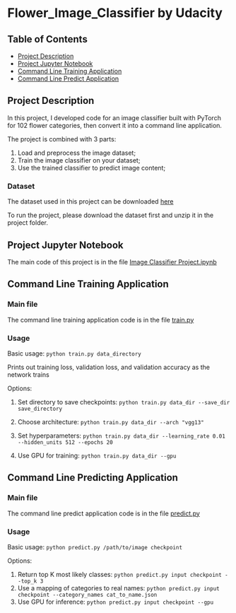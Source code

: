 # Flower_Image_Classifier by Udacity
## Table of Contents

- [Project Description](#project-description)
- [Project Jupyter Notebook](#project-jupyter-notebook)
- [Command Line Training Application](#command-line-training-application)
- [Command Line Predict Application](#command-line-predicting-application)

## Project Description

In this project, I developed code for an image classifier built with PyTorch for 102 flower categories, then convert it into a command line application.

The project is combined with 3 parts:

1. Load and preprocess the image dataset;
2. Train the image classifier on your dataset;
3. Use the trained classifier to predict image content;

### Dataset
The dataset used in this project can be downloaded [here](https://s3.amazonaws.com/content.udacity-data.com/nd089/flower_data.tar.gz)

To run the project, please download the dataset first and unzip it in the project folder.

## Project Jupyter Notebook

The main code of this project is in the file [Image Classifier Project.ipynb](https://github.com/hyw1994/Flower_Image_Classifier/blob/master/Image%20Classifier%20Project.ipynb)

## Command Line Training Application

### Main file
The command line training application code is in the file [train.py](https://github.com/hyw1994/Flower_Image_Classifier/blob/master/train.py)

### Usage
Basic usage: `python train.py data_directory`

Prints out training loss, validation loss, and validation accuracy as the network trains

Options:

1. Set directory to save checkpoints: `python train.py data_dir --save_dir save_directory`

2. Choose architecture: `python train.py data_dir --arch "vgg13"`

3. Set hyperparameters: `python train.py data_dir --learning_rate 0.01 --hidden_units 512 --epochs 20`

4. Use GPU for training: `python train.py data_dir --gpu`

## Command Line Predicting Application

### Main file

The command line predict application code is in the file [predict.py](https://github.com/hyw1994/Flower_Image_Classifier/blob/master/predict.py)

### Usage

Basic usage: `python predict.py /path/to/image checkpoint`

Options:
1. Return top K most likely classes: `python predict.py input checkpoint --top_k 3`
2. Use a mapping of categories to real names: `python predict.py input checkpoint --category_names cat_to_name.json`
3. Use GPU for inference: `python predict.py input checkpoint --gpu`
